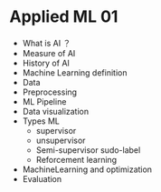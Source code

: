 # Applied ML 01

- What is AI ？
- Measure of AI
- History of AI
- Machine Learning definition
- Data
- Preprocessing
- ML Pipeline
- Data visualization
- Types ML
  - supervisor
  - unsupervisor
  - Semi-supervisor sudo-label
  - Reforcement learning
- MachineLearning and optimization
- Evaluation

 



